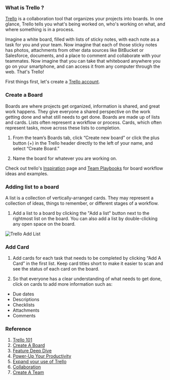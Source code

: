 ### What is Trello ?

[Trello](https://help.trello.com/article/708-what-is-trello) is a collaboration tool that organizes your projects into boards. In one glance, Trello tells you what's being worked on, who's working on what, and where something is in a process.

Imagine a white board, filled with lists of sticky notes, with each note as a task for you and your team. Now imagine that each of those sticky notes has photos, attachments from other data sources like BitBucket or Salesforce, documents, and a place to comment and collaborate with your teammates. Now imagine that you can take that whiteboard anywhere you go on your smartphone, and can access it from any computer through the web. That's Trello!

First things first, let's create a [Trello account](https://trello.com/signup?returnUrl=%2Fguide%2Ftrello-101).

###  Create a Board

Boards are where projects get organized, information is shared, and great work happens. They give everyone a shared perspective on the work getting done and what still needs to get done. Boards are made up of lists and cards. Lists often represent a workflow or process. Cards, which often represent tasks, move across these lists to completion.

1. From the team’s Boards tab, click “Create new board” or click the plus button (+) in the Trello header directly to the left of your name, and select “Create Board.”

2. Name the board for whatever you are working on.

  Check out trello's [Inspiration](https://trello.com/templates) page and [Team Playbooks](https://trello.com/teams)  for board workflow ideas and examples.
  
### Adding list to a board

A list is a collection of vertically-arranged cards. They may represent a collection of ideas, things to remember, or different stages of a workflow.

1. Add a list to a board by clicking the "Add a list" button next to the rightmost list on the board. You can also add a list by double-clicking any open space on the board.

![Trello Add List](https://raw.github.com/elizabethlumban/checklist/master/02%20-%20Trello/addlist.png?raw=true "Trello Add List")

### Add Card

1. Add cards for each task that needs to be completed by clicking “Add A Card” in the first list. Keep card titles short to make it easier to scan and see the status of each card on the board.

2. So that everyone has a clear understanding of what needs to get done, click on cards to add more information such as:

* Due dates
* Descriptions
* Checklists
* Attachments
* Comments

### Reference
1. [Trello 101](https://trello.com/guide/trello-101 "Trello Homepage")
2. [Create A Board](https://trello.com/guide/create-a-board.html)
3. [Feature Deep Dive](https://trello.com/guide/feature-deep-dive.html)
4. [Power-Up Your Productivity](https://trello.com/guide/power-up-productivity.html)
5. [Expand your use of Trello](https://trello.com/guide/expand-your-use-of-trello.html)
6. [Collaboration](https://trello.com/guide/collaboration.html)
7. [Create A Team](https://trello.com/guide/create-a-team.html)
